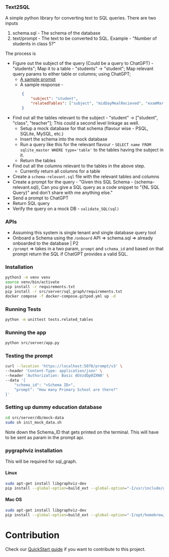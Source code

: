 ### Text2SQL
A simple python library for converting text to SQL queries.
There are two inputs
1. schema.sql - The schema of the database
2. text/prompt - The text to be converted to SQL. Example - "Number of students in class 5?"

The process is
- Figure out the subject of the query (Could be a query to ChatGPT) - "students"; Map it to a table - "students" -> "student"; Map relevant query params to either table or columns; using ChatGPT;
    - [A sample prompt](./prompt/related_tables.md)
    - A sample response -
    ```json
        {
            "subject": "student",
            "relatedTables": ["subject", "midDayMealRecieved", "examMarks"]
        }
    ```
- Find out all the tables relevant to the subject - "student" -> ["student", "class", "teacher"]; This could a second level linkage as well.
    - Setup a mock database for that schema (flavour wise - PSQL, SQLite, MySQL, etc.)
    - Insert the schema into the mock database
    - Run a query like this for the relevant flavour - `SELECT name FROM sqlite_master WHERE type='table'` to the tables having the subject in it.
    - Return the tables
- Find out all the columns relevant to the tables in the above step.
    - Currently return all columns for a table
- Create a `schema-relevant.sql` file with the relevant tables and columns
- Create a prompt for the query - "Given this SQL Schema - {schema-relevant.sql}, Can you give a SQL query as a code snippet to "{NL SQL Query}" and don't share with me anything else."
- Send a prompt to ChatGPT
- Return SQL query
- Verify the query on a mock DB - `validate_SQL(sql)`

### APIs
- Assuming this system is single tenant and single database query tool
- Onboard a Schema using the `/onboard` API => schema.sql => already onboarded to the database | P2
- `/prompt` => takes in a two param, `prompt` and `schema_id` and based on that prompt return the SQL if ChatGPT provides a valid SQL.

### Installation

```bash
python3 -m venv venv
source venv/bin/activate
pip install -r requirements.txt
pip install -r src/server/sql_graph/requirements.txt
docker compose -f docker-compose.gitpod.yml up -d
```


### Running Tests

```bash
python -m unittest tests.related_tables
```

### Running the app

```bash
python src/server/app.py
```

### Testing the prompt

```bash
curl --location 'https://localhost:5078/prompt/v3' \
--header 'Content-Type: application/json' \
--header 'Authorization: Basic dGVzdDp0ZXN0' \
--data '{
    "schema_id": "<Schema ID>",
    "prompt": "How many Primary School are there?"
}'
```

### Setting up dummy education database

```bash
cd src/server/db/mock-data
sudo sh init_mock_data.sh 
```

Note down the Schema_ID that gets printed on the terminal. This will have to be sent as param in the prompt api.

### pygraphviz installation

This will be required for sql_graph.

#### Linux
```bash
sudo apt-get install libgraphviz-dev
pip install --global-option=build_ext --global-option="-I/usr/include/graphviz" --global-option="-L/usr/lib/x86_64-linux-gnu/" --install-option="--library-path=/usr/lib/x86_64-linux-gnu/graphviz" pygraphviz
```

#### Mac OS
```bash
sudo apt-get install libgraphviz-dev
pip install --global-option=build_ext --global-option="-I/opt/homebrew/Cellar/graphviz/8.0.5/include/" --global-option="-L/opt/homebrew/Cellar/graphviz/8.0.5/lib/" pygraphviz
```

# Contribution
Check our [QuickStart guide](./contribution.md) if you want to contribute to this project.
